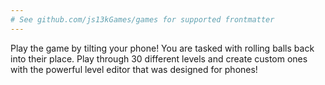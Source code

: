 ```yaml
---
# See github.com/js13kGames/games for supported frontmatter
---
```

Play the game by tilting your phone! You are tasked with rolling balls back into their place. Play through 30 different levels and create custom ones with the powerful level editor that was designed for phones!